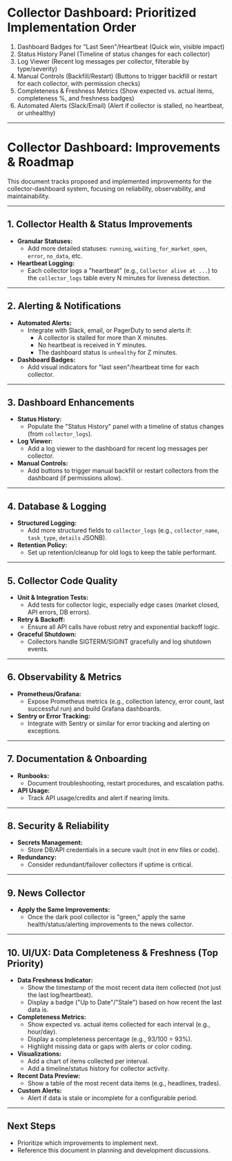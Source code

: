 # Collector Dashboard: Prioritized Implementation Order

1. Dashboard Badges for "Last Seen"/Heartbeat (Quick win, visible impact)
2. Status History Panel (Timeline of status changes for each collector)
3. Log Viewer (Recent log messages per collector, filterable by type/severity)
4. Manual Controls (Backfill/Restart) (Buttons to trigger backfill or restart for each collector, with permission checks)
5. Completeness & Freshness Metrics (Show expected vs. actual items, completeness %, and freshness badges)
6. Automated Alerts (Slack/Email) (Alert if collector is stalled, no heartbeat, or unhealthy)

---

# Collector Dashboard: Improvements & Roadmap

This document tracks proposed and implemented improvements for the collector-dashboard system, focusing on reliability, observability, and maintainability.

---

## 1. Collector Health & Status Improvements
- **Granular Statuses:**
  - Add more detailed statuses: `running`, `waiting_for_market_open`, `error`, `no_data`, etc.
- **Heartbeat Logging:**
  - Each collector logs a "heartbeat" (e.g., `Collector alive at ...`) to the `collector_logs` table every N minutes for liveness detection.

---

## 2. Alerting & Notifications
- **Automated Alerts:**
  - Integrate with Slack, email, or PagerDuty to send alerts if:
    - A collector is stalled for more than X minutes.
    - No heartbeat is received in Y minutes.
    - The dashboard status is `unhealthy` for Z minutes.
- **Dashboard Badges:**
  - Add visual indicators for "last seen"/heartbeat time for each collector.

---

## 3. Dashboard Enhancements
- **Status History:**
  - Populate the "Status History" panel with a timeline of status changes (from `collector_logs`).
- **Log Viewer:**
  - Add a log viewer to the dashboard for recent log messages per collector.
- **Manual Controls:**
  - Add buttons to trigger manual backfill or restart collectors from the dashboard (if permissions allow).

---

## 4. Database & Logging
- **Structured Logging:**
  - Add more structured fields to `collector_logs` (e.g., `collector_name`, `task_type`, `details` JSONB).
- **Retention Policy:**
  - Set up retention/cleanup for old logs to keep the table performant.

---

## 5. Collector Code Quality
- **Unit & Integration Tests:**
  - Add tests for collector logic, especially edge cases (market closed, API errors, DB errors).
- **Retry & Backoff:**
  - Ensure all API calls have robust retry and exponential backoff logic.
- **Graceful Shutdown:**
  - Collectors handle SIGTERM/SIGINT gracefully and log shutdown events.

---

## 6. Observability & Metrics
- **Prometheus/Grafana:**
  - Expose Prometheus metrics (e.g., collection latency, error count, last successful run) and build Grafana dashboards.
- **Sentry or Error Tracking:**
  - Integrate with Sentry or similar for error tracking and alerting on exceptions.

---

## 7. Documentation & Onboarding
- **Runbooks:**
  - Document troubleshooting, restart procedures, and escalation paths.
- **API Usage:**
  - Track API usage/credits and alert if nearing limits.

---

## 8. Security & Reliability
- **Secrets Management:**
  - Store DB/API credentials in a secure vault (not in env files or code).
- **Redundancy:**
  - Consider redundant/failover collectors if uptime is critical.

---

## 9. News Collector
- **Apply the Same Improvements:**
  - Once the dark pool collector is "green," apply the same health/status/alerting improvements to the news collector.

---

## 10. UI/UX: Data Completeness & Freshness (Top Priority)
- **Data Freshness Indicator:**
  - Show the timestamp of the most recent data item collected (not just the last log/heartbeat).
  - Display a badge ("Up to Date"/"Stale") based on how recent the last data is.
- **Completeness Metrics:**
  - Show expected vs. actual items collected for each interval (e.g., hour/day).
  - Display a completeness percentage (e.g., 93/100 = 93%).
  - Highlight missing data or gaps with alerts or color coding.
- **Visualizations:**
  - Add a chart of items collected per interval.
  - Add a timeline/status history for collector activity.
- **Recent Data Preview:**
  - Show a table of the most recent data items (e.g., headlines, trades).
- **Custom Alerts:**
  - Alert if data is stale or incomplete for a configurable period.

---

## Next Steps
- Prioritize which improvements to implement next.
- Reference this document in planning and development discussions. 